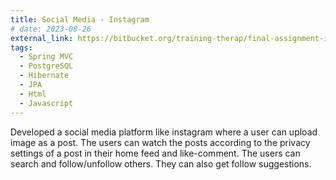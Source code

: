 ```yaml
---
title: Social Media - Instagram
# date: 2023-08-26
external_link: https://bitbucket.org/training-therap/final-assignment-instagram/src/DEV/
tags:
  - Spring MVC
  - PostgreSQL
  - Hibernate
  - JPA
  - Html
  - Javascript
---
```


Developed a social media platform like instagram where a user can upload image as a
post. The users can watch the posts according to the privacy settings of a post in their
home feed and like-comment. The users can search and follow/unfollow others. They
can also get follow suggestions.

<!--more-->
